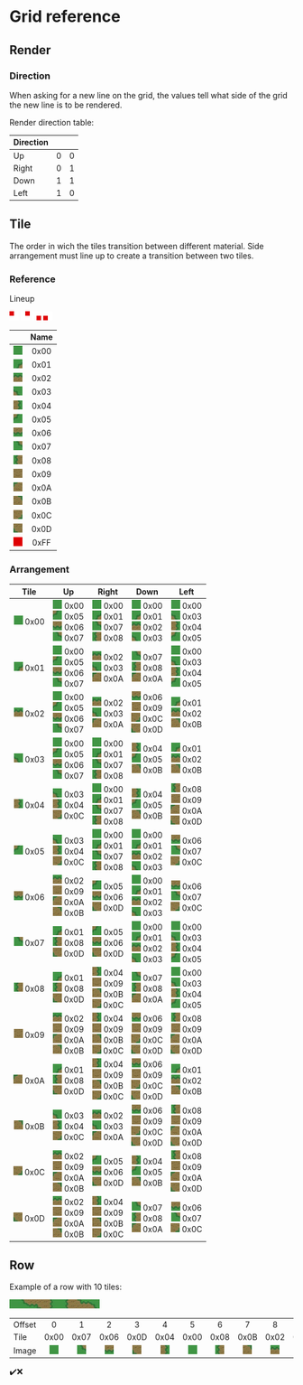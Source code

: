 # Grid reference

## Render

### Direction

When asking for a new line on the grid, the values tell what side of the grid the new line is to be rendered.

Render direction table:

Direction|||
:-|-:|-:
Up|0|0
Right|0|1
Down|1|1
Left|1|0

## Tile

The order in wich the tiles transition between different material. Side arrangement must line up to create a transition between two tiles.

### Reference

Lineup

![](0-0.png)
![](0-1.png)
![](1-1.png)
![](1-0.png)

||Name
:-:|:-:
![](tile_x00.jpg)|0x00<br>
![](tile_x01.jpg)|0x01<br>
![](tile_x02.jpg)|0x02<br>
![](tile_x03.jpg)|0x03<br>
![](tile_x04.jpg)|0x04<br>
![](tile_x05.jpg)|0x05<br>
![](tile_x06.jpg)|0x06<br>
![](tile_x07.jpg)|0x07<br>
![](tile_x08.jpg)|0x08<br>
![](tile_x09.jpg)|0x09<br>
![](tile_x0A.jpg)|0x0A<br>
![](tile_x0B.jpg)|0x0B<br>
![](tile_x0C.jpg)|0x0C<br>
![](tile_x0D.jpg)|0x0D<br>
![](tile_xFF.jpg)|0xFF

### Arrangement

Tile|Up|Right|Down|Left
:-:|:-:|:-:|:-:|:-:
![](tile_x00.jpg) 0x00|![](tile_x00.jpg) 0x00<br>![](tile_x05.jpg) 0x05<br>![](tile_x06.jpg) 0x06<br>![](tile_x07.jpg) 0x07|![](tile_x00.jpg) 0x00<br>![](tile_x01.jpg) 0x01<br>![](tile_x07.jpg) 0x07<br>![](tile_x08.jpg) 0x08|![](tile_x00.jpg) 0x00<br>![](tile_x01.jpg) 0x01<br>![](tile_x02.jpg) 0x02<br>![](tile_x03.jpg) 0x03|![](tile_x00.jpg) 0x00<br>![](tile_x03.jpg) 0x03<br>![](tile_x04.jpg) 0x04<br>![](tile_x05.jpg) 0x05<br>
![](tile_x01.jpg) 0x01|![](tile_x00.jpg) 0x00<br>![](tile_x05.jpg) 0x05<br>![](tile_x06.jpg) 0x06<br>![](tile_x07.jpg) 0x07|![](tile_x02.jpg) 0x02<br>![](tile_x03.jpg) 0x03<br>![](tile_x0A.jpg) 0x0A|![](tile_x07.jpg) 0x07<br>![](tile_x08.jpg) 0x08<br>![](tile_x0A.jpg) 0x0A|![](tile_x00.jpg) 0x00<br>![](tile_x03.jpg) 0x03<br>![](tile_x04.jpg) 0x04<br>![](tile_x05.jpg) 0x05<br>
![](tile_x02.jpg) 0x02|![](tile_x00.jpg) 0x00<br>![](tile_x05.jpg) 0x05<br>![](tile_x06.jpg) 0x06<br>![](tile_x07.jpg) 0x07|![](tile_x02.jpg) 0x02<br>![](tile_x03.jpg) 0x03<br>![](tile_x0A.jpg) 0x0A|![](tile_x06.jpg) 0x06<br>![](tile_x09.jpg) 0x09<br>![](tile_x0C.jpg) 0x0C<br>![](tile_x0D.jpg) 0x0D|![](tile_x01.jpg) 0x01<br>![](tile_x02.jpg) 0x02<br>![](tile_x0B.jpg) 0x0B<br>
![](tile_x03.jpg) 0x03|![](tile_x00.jpg) 0x00<br>![](tile_x05.jpg) 0x05<br>![](tile_x06.jpg) 0x06<br>![](tile_x07.jpg) 0x07|![](tile_x00.jpg) 0x00<br>![](tile_x01.jpg) 0x01<br>![](tile_x07.jpg) 0x07<br>![](tile_x08.jpg) 0x08|![](tile_x04.jpg) 0x04<br>![](tile_x05.jpg) 0x05<br>![](tile_x0B.jpg) 0x0B|![](tile_x01.jpg) 0x01<br>![](tile_x02.jpg) 0x02<br>![](tile_x0B.jpg) 0x0B<br>
![](tile_x04.jpg) 0x04|![](tile_x03.jpg) 0x03<br>![](tile_x04.jpg) 0x04<br>![](tile_x0C.jpg) 0x0C|![](tile_x00.jpg) 0x00<br>![](tile_x01.jpg) 0x01<br>![](tile_x07.jpg) 0x07<br>![](tile_x08.jpg) 0x08|![](tile_x04.jpg) 0x04<br>![](tile_x05.jpg) 0x05<br>![](tile_x0B.jpg) 0x0B|![](tile_x08.jpg) 0x08<br>![](tile_x09.jpg) 0x09<br>![](tile_x0A.jpg) 0x0A<br>![](tile_x0D.jpg) 0x0D<br>
![](tile_x05.jpg) 0x05|![](tile_x03.jpg) 0x03<br>![](tile_x04.jpg) 0x04<br>![](tile_x0C.jpg) 0x0C|![](tile_x00.jpg) 0x00<br>![](tile_x01.jpg) 0x01<br>![](tile_x07.jpg) 0x07<br>![](tile_x08.jpg) 0x08|![](tile_x00.jpg) 0x00<br>![](tile_x01.jpg) 0x01<br>![](tile_x02.jpg) 0x02<br>![](tile_x03.jpg) 0x03|![](tile_x06.jpg) 0x06<br>![](tile_x07.jpg) 0x07<br>![](tile_x0C.jpg) 0x0C<br>
![](tile_x06.jpg) 0x06|![](tile_x02.jpg) 0x02<br>![](tile_x09.jpg) 0x09<br>![](tile_x0A.jpg) 0x0A<br>![](tile_x0B.jpg) 0x0B|![](tile_x05.jpg) 0x05<br>![](tile_x06.jpg) 0x06<br>![](tile_x0D.jpg) 0x0D|![](tile_x00.jpg) 0x00<br>![](tile_x01.jpg) 0x01<br>![](tile_x02.jpg) 0x02<br>![](tile_x03.jpg) 0x03|![](tile_x06.jpg) 0x06<br>![](tile_x07.jpg) 0x07<br>![](tile_x0C.jpg) 0x0C<br>
![](tile_x07.jpg) 0x07|![](tile_x01.jpg) 0x01<br>![](tile_x08.jpg) 0x08<br>![](tile_x0D.jpg) 0x0D|![](tile_x05.jpg) 0x05<br>![](tile_x06.jpg) 0x06<br>![](tile_x0D.jpg) 0x0D|![](tile_x00.jpg) 0x00<br>![](tile_x01.jpg) 0x01<br>![](tile_x02.jpg) 0x02<br>![](tile_x03.jpg) 0x03|![](tile_x00.jpg) 0x00<br>![](tile_x03.jpg) 0x03<br>![](tile_x04.jpg) 0x04<br>![](tile_x05.jpg) 0x05<br>
![](tile_x08.jpg) 0x08|![](tile_x01.jpg) 0x01<br>![](tile_x08.jpg) 0x08<br>![](tile_x0D.jpg) 0x0D|![](tile_x04.jpg) 0x04<br>![](tile_x09.jpg) 0x09<br>![](tile_x0B.jpg) 0x0B<br>![](tile_x0C.jpg) 0x0C|![](tile_x07.jpg) 0x07<br>![](tile_x08.jpg) 0x08<br>![](tile_x0A.jpg) 0x0A|![](tile_x00.jpg) 0x00<br>![](tile_x03.jpg) 0x03<br>![](tile_x04.jpg) 0x04<br>![](tile_x05.jpg) 0x05<br>
![](tile_x09.jpg) 0x09|![](tile_x02.jpg) 0x02<br>![](tile_x09.jpg) 0x09<br>![](tile_x0A.jpg) 0x0A<br>![](tile_x0B.jpg) 0x0B|![](tile_x04.jpg) 0x04<br>![](tile_x09.jpg) 0x09<br>![](tile_x0B.jpg) 0x0B<br>![](tile_x0C.jpg) 0x0C|![](tile_x06.jpg) 0x06<br>![](tile_x09.jpg) 0x09<br>![](tile_x0C.jpg) 0x0C<br>![](tile_x0D.jpg) 0x0D|![](tile_x08.jpg) 0x08<br>![](tile_x09.jpg) 0x09<br>![](tile_x0A.jpg) 0x0A<br>![](tile_x0D.jpg) 0x0D<br>
![](tile_x0A.jpg) 0x0A|![](tile_x01.jpg) 0x01<br>![](tile_x08.jpg) 0x08<br>![](tile_x0D.jpg) 0x0D|![](tile_x04.jpg) 0x04<br>![](tile_x09.jpg) 0x09<br>![](tile_x0B.jpg) 0x0B<br>![](tile_x0C.jpg) 0x0C|![](tile_x06.jpg) 0x06<br>![](tile_x09.jpg) 0x09<br>![](tile_x0C.jpg) 0x0C<br>![](tile_x0D.jpg) 0x0D|![](tile_x01.jpg) 0x01<br>![](tile_x02.jpg) 0x02<br>![](tile_x0B.jpg) 0x0B<br>
![](tile_x0B.jpg) 0x0B|![](tile_x03.jpg) 0x03<br>![](tile_x04.jpg) 0x04<br>![](tile_x0C.jpg) 0x0C|![](tile_x02.jpg) 0x02<br>![](tile_x03.jpg) 0x03<br>![](tile_x0A.jpg) 0x0A|![](tile_x06.jpg) 0x06<br>![](tile_x09.jpg) 0x09<br>![](tile_x0C.jpg) 0x0C<br>![](tile_x0D.jpg) 0x0D|![](tile_x08.jpg) 0x08<br>![](tile_x09.jpg) 0x09<br>![](tile_x0A.jpg) 0x0A<br>![](tile_x0D.jpg) 0x0D<br>
![](tile_x0C.jpg) 0x0C|![](tile_x02.jpg) 0x02<br>![](tile_x09.jpg) 0x09<br>![](tile_x0A.jpg) 0x0A<br>![](tile_x0B.jpg) 0x0B|![](tile_x05.jpg) 0x05<br>![](tile_x06.jpg) 0x06<br>![](tile_x0D.jpg) 0x0D|![](tile_x04.jpg) 0x04<br>![](tile_x05.jpg) 0x05<br>![](tile_x0B.jpg) 0x0B|![](tile_x08.jpg) 0x08<br>![](tile_x09.jpg) 0x09<br>![](tile_x0A.jpg) 0x0A<br>![](tile_x0D.jpg) 0x0D<br>
![](tile_x0D.jpg) 0x0D|![](tile_x02.jpg) 0x02<br>![](tile_x09.jpg) 0x09<br>![](tile_x0A.jpg) 0x0A<br>![](tile_x0B.jpg) 0x0B|![](tile_x04.jpg) 0x04<br>![](tile_x09.jpg) 0x09<br>![](tile_x0B.jpg) 0x0B<br>![](tile_x0C.jpg) 0x0C|![](tile_x07.jpg) 0x07<br>![](tile_x08.jpg) 0x08<br>![](tile_x0A.jpg) 0x0A|![](tile_x06.jpg) 0x06<br>![](tile_x07.jpg) 0x07<br>![](tile_x0C.jpg) 0x0C<br>


## Row

Example of a row with 10 tiles:

![](tile_x00.jpg)![](tile_x07.jpg)![](tile_x06.jpg)![](tile_x0D.jpg)![](tile_x04.jpg)![](tile_x00.jpg)![](tile_x08.jpg)![](tile_x0B.jpg)![](tile_x02.jpg)![](tile_x03.jpg)

||||||||||||
:-|:-:|:-:|:-:|:-:|:-:|:-:|:-:|:-:|:-:|:-:
Offset|0|1|2|3|4|5|6|7|8|9
Tile|0x00|0x07|0x06|0x0D|0x04|0x00|0x08|0x0B|0x02|0x03
Image|![](tile_x00.jpg)|![](tile_x07.jpg)|![](tile_x06.jpg)|![](tile_x0D.jpg)|![](tile_x04.jpg)|![](tile_x00.jpg)|![](tile_x08.jpg)|![](tile_x0B.jpg)|![](tile_x02.jpg)|![](tile_x03.jpg)


✔️❌
